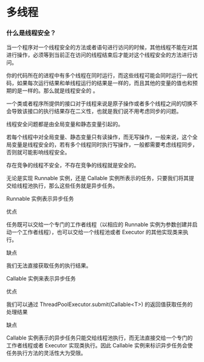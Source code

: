 # 多线程

### 什么是线程安全？

当一个程序对一个线程安全的方法或者语句进行访问的时候，其他线程不能在对其进行操作，必须等到当前正在访问的线程结束后才能对这个线程安全的方法进行访问。

你的代码所在的进程中有多个线程在同时运行，而这些线程可能会同时运行一段代码，如果每次运行结果和单线程运行的结果是一样的，而且其他的变量的值也和预期的是一样的。那么就是线程安全的 。

一个类或者程序所提供的接口对于线程来说是原子操作或者多个线程之间的切换不会导致该接口的执行结果存在二义性，也就是我们说不用考虑同步的问题。

线程安全问题都是由全局变量和静态变量引起的。

若每个线程中对全局变量、静态变量只有读操作，而无写操作，一般来说，这个全局变量是线程安全的，若有多个线程同时执行写操作，一般都需要考虑线程同步，否则就可能影响线程安全。

存在竞争的线程不安全，不存在竞争的线程就是安全的。

无论是实现 Runnable 实例，还是 Callable 实例所表示的任务，只要我们将其提交给线程池执行，那么这些任务就是异步任务。

Runnable 实例表示异步任务

优点

任务既可以交给一个专门的工作者线程（以相应的 Runnable 实例为参数创建并启动一个工作者线程），也可以交给一个线程池或者 Executor 的其他实现类来执行。

缺点

我们无法直接获取任务的执行结果。

Callable 实例来表示异步任务

优点

我们可以通过 ThreadPoolExecutor.submit\(Callable&lt;T&gt;\) 的返回值获取任务的处理结果

缺点

Callable 实例表示的异步任务只能交给线程池执行，而无法直接交给一个专门的工作者线程或者 Executor 实现类执行。因此 Callable 实例来标识异步任务会使任务执行方法的灵活性大为受限。

